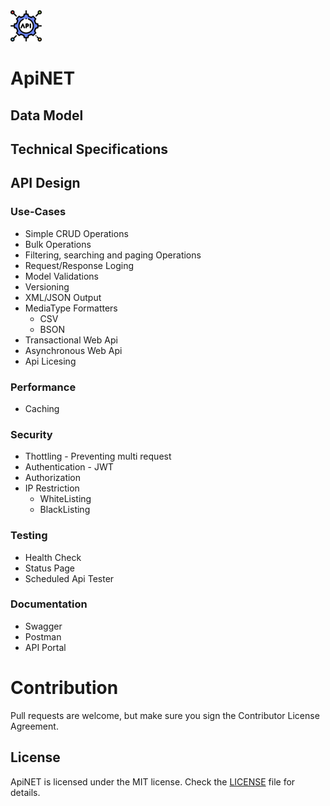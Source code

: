 <img src="https://raw.githubusercontent.com/yemrekeskin/ApiNET/master/api.png" width="50" height="50"> 

# ApiNET

## Data Model

## Technical Specifications

## API Design

 ### Use-Cases
 - Simple CRUD Operations
 - Bulk Operations
 - Filtering, searching and paging Operations
 - Request/Response Loging
 - Model Validations
 - Versioning
 - XML/JSON Output
  - MediaType Formatters
    - CSV
    - BSON
 - Transactional Web Api
 - Asynchronous Web Api
 - Api Licesing

 
 ### Performance
  - Caching
  
 ### Security
  - Thottling - Preventing multi request
  - Authentication - JWT
  - Authorization
  - IP Restriction
    - WhiteListing
    - BlackListing

 ### Testing 
  - Health Check
  - Status Page
  - Scheduled Api Tester

 ### Documentation
  - Swagger
  - Postman
  - API Portal
  

# Contribution
Pull requests are welcome, but make sure you sign the Contributor License Agreement.

## License

ApiNET is licensed under the MIT license. Check the [LICENSE](LICENSE) file for details.
